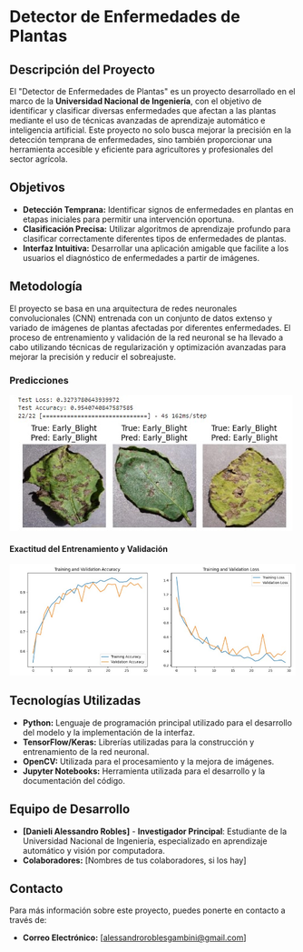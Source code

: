 # Detector de Enfermedades de Plantas

## Descripción del Proyecto

El "Detector de Enfermedades de Plantas" es un proyecto desarrollado en el marco de la **Universidad Nacional de Ingeniería**, con el objetivo de identificar y clasificar diversas enfermedades que afectan a las plantas mediante el uso de técnicas avanzadas de aprendizaje automático e inteligencia artificial. Este proyecto no solo busca mejorar la precisión en la detección temprana de enfermedades, sino también proporcionar una herramienta accesible y eficiente para agricultores y profesionales del sector agrícola.

## Objetivos

- **Detección Temprana:** Identificar signos de enfermedades en plantas en etapas iniciales para permitir una intervención oportuna.
- **Clasificación Precisa:** Utilizar algoritmos de aprendizaje profundo para clasificar correctamente diferentes tipos de enfermedades de plantas.
- **Interfaz Intuitiva:** Desarrollar una aplicación amigable que facilite a los usuarios el diagnóstico de enfermedades a partir de imágenes.

## Metodología

El proyecto se basa en una arquitectura de redes neuronales convolucionales (CNN) entrenada con un conjunto de datos extenso y variado de imágenes de plantas afectadas por diferentes enfermedades. El proceso de entrenamiento y validación de la red neuronal se ha llevado a cabo utilizando técnicas de regularización y optimización avanzadas para mejorar la precisión y reducir el sobreajuste.

### Predicciones

![Training and Validation Loss](imagenes/Results.jpg)


#### Exactitud del Entrenamiento y Validación

![Training and Validation Accuracy](imagenes/training.jpg)



## Tecnologías Utilizadas

- **Python:** Lenguaje de programación principal utilizado para el desarrollo del modelo y la implementación de la interfaz.
- **TensorFlow/Keras:** Librerías utilizadas para la construcción y entrenamiento de la red neuronal.
- **OpenCV:** Utilizada para el procesamiento y la mejora de imágenes.
- **Jupyter Notebooks:** Herramienta utilizada para el desarrollo y la documentación del código.

## Equipo de Desarrollo

- **[Danieli Alessandro Robles]** - **Investigador Principal**: Estudiante de la Universidad Nacional de Ingeniería, especializado en aprendizaje automático y visión por computadora.
- **Colaboradores:** [Nombres de tus colaboradores, si los hay]

## Contacto

Para más información sobre este proyecto, puedes ponerte en contacto a través de:
- **Correo Electrónico:** [alessandroroblesgambini@gmail.com]



